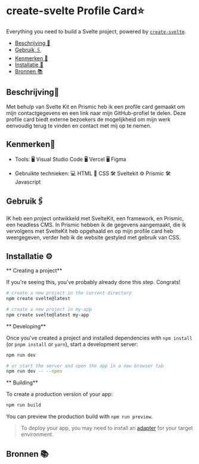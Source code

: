 # create-svelte Profile Card⭐️

Everything you need to build a Svelte project, powered by [`create-svelte`](https://github.com/sveltejs/kit/tree/master/packages/create-svelte).


  * [Beschrijving 📝](#beschrijving)
  * [Gebruik 🖇](#gebruik)
  * [Kenmerken 📌](#kenmerken)
  * [Installatie 📲](#installatie)
  * [Bronnen 📚](#bronnen)

## Beschrijving📝

Met behulp van Svelte Kit en Prismic heb ik een profile card gemaakt om mijn contactgegevens en een link naar mijn GitHub-profiel te delen. Deze profile card biedt externe bezoekers de mogelijkheid om mijn werk eenvoudig terug te vinden en contact met mij op te nemen.

## Kenmerken📌
* Tools: 🖥️ Visual Studio Code 🖥️ Vercel 🖥️ Figma

* Gebruikte technieken: 💻 HTML 🎨 CSS 🛠 Sveltekit ⚙️ Prismic 🛠 Javascript


## Gebruik🖇
IK heb een project ontwikkeld met SvelteKit, een framework, en Prismic, een headless CMS. In Prismic hebben ik de gegevens aangemaakt, die ik vervolgens met SvelteKit heb opgehaald en op mijn profile card heb weergegeven, verder heb ik de website gestyled met gebruik van CSS.


## Installatie ⚙️
** Creating a project**

If you're seeing this, you've probably already done this step. Congrats!

```bash
# create a new project in the current directory
npm create svelte@latest

# create a new project in my-app
npm create svelte@latest my-app
```

** Developing**

Once you've created a project and installed dependencies with `npm install` (or `pnpm install` or `yarn`), start a development server:

```bash
npm run dev

# or start the server and open the app in a new browser tab
npm run dev -- --open
```

** Building**

To create a production version of your app:

```bash
npm run build
```

You can preview the production build with `npm run preview`.

> To deploy your app, you may need to install an [adapter](https://kit.svelte.dev/docs/adapters) for your target environment.

## Bronnen 📚
